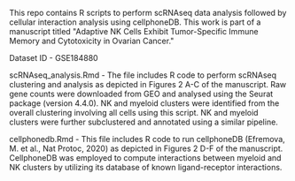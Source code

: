 This repo contains R scripts to perform scRNAseq data analysis followed by cellular interaction analysis using cellphoneDB. 
This work is part of a manuscript titled "Adaptive NK Cells Exhibit Tumor-Specific Immune Memory and Cytotoxicity in Ovarian Cancer."

Dataset ID - GSE184880 

scRNAseq_analysis.Rmd - 
The file includes R code to perform scRNAseq clustering and analysis as depicted in Figures 2 A-C of the manuscript. 
Raw gene counts were downloaded from GEO and analysed using the Seurat package (version 4.4.0). NK and myeloid clusters were identified from the overall clustering involving all cells using this script. NK and myeloid clusters were further subclustered and annotated using a similar pipeline.

cellphonedb.Rmd - 
This file includes R code to run cellphoneDB (Efremova, M. et al., Nat Protoc, 2020) as depicted in Figures 2 D-F of the manuscript. CellphoneDB was employed to compute interactions between myeloid and NK clusters by utilizing its database of known ligand-receptor interactions. 
